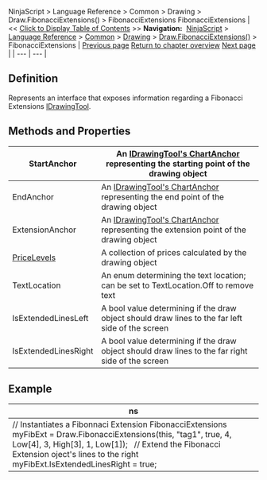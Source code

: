 ﻿
NinjaScript \> Language Reference \> Common \> Drawing \> Draw.FibonacciExtensions() \> FibonacciExtensions
FibonacciExtensions
| \<\< [Click to Display Table of Contents](fibonacciextensions.md) \>\> **Navigation:**     [NinjaScript](ninjascript-1.md) \> [Language Reference](language_reference_wip-1.md) \> [Common](common-1.md) \> [Drawing](drawing-1.md) \> [Draw.FibonacciExtensions()](draw_fibonacciextensions-1.md) \> FibonacciExtensions | [Previous page](draw_fibonacciextensions-1.md) [Return to chapter overview](draw_fibonacciextensions-1.md) [Next page](draw_fibonacciretracements-1.md) |
| --- | --- |
## Definition
Represents an interface that exposes information regarding a Fibonacci Extensions [IDrawingTool](idrawingtool-1.md).
 
## Methods and Properties
| StartAnchor | An [IDrawingTool's ChartAnchor](idrawingtool-1.htm#chartanchor) representing the starting point of the drawing object |
| --- | --- |
| EndAnchor | An [IDrawingTool's ChartAnchor](idrawingtool-1.htm#chartanchor) representing the end point of the drawing object |
| ExtensionAnchor | An [IDrawingTool's ChartAnchor](idrawingtool-1.htm#chartanchor) representing the extension point of the drawing object |
| [PriceLevels](pricelevels-1.md) | A collection of prices calculated by the drawing object |
| TextLocation | An enum determining the text location; can be set to TextLocation.Off to remove text |
| IsExtendedLinesLeft | A bool value determining if the draw object should draw lines to the far left side of the screen |
| IsExtendedLinesRight | A bool value determining if the draw object should draw lines to the far right side of the screen |
## 
## 
## Example
| ns |
| --- |
| // Instantiates a Fibonnaci Extension FibonacciExtensions myFibExt \= Draw.FibonacciExtensions(this, "tag1", true, 4, Low\[4], 3, High\[3], 1, Low\[1]);   // Extend the Fibonacci Extension oject's lines to the right myFibExt.IsExtendedLinesRight \= true; |

